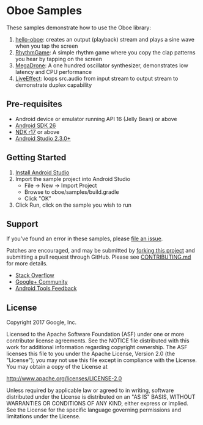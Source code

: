 Oboe Samples
==============
These samples demonstrate how to use the Oboe library:

1. [hello-oboe](hello-oboe): creates an output (playback) stream and plays a
sine wave when you tap the screen
1. [RhythmGame](RhythmGame): A simple rhythm game where you copy the clap patterns you hear by tapping on the screen
1. [MegaDrone](MegaDrone): A one hundred oscillator synthesizer, demonstrates low latency and CPU performance
1. [LiveEffect](LiveEffect): loops src.audio from input stream to output stream to demonstrate duplex capability

Pre-requisites
-------------
* Android device or emulator running API 16 (Jelly Bean) or above
* [Android SDK 26](https://developer.android.com/about/versions/oreo/android-8.0-migration.html#ptb)
* [NDK r17](https://developer.android.com/ndk/downloads/index.html) or above
* [Android Studio 2.3.0+](https://developer.android.com/studio/index.html)

Getting Started
---------------
1. [Install Android Studio](https://developer.android.com/studio/index.html)
1. Import the sample project into Android Studio
    - File -> New -> Import Project
    - Browse to oboe/samples/build.gradle
    - Click "OK"
1. Click Run, click on the sample you wish to run

Support
-------
If you've found an error in these samples, please [file an issue](https://github.com/google/oboe/issues/new).

Patches are encouraged, and may be submitted by [forking this project](https://github.com/google/oboe/fork) and
submitting a pull request through GitHub. Please see [CONTRIBUTING.md](../CONTRIBUTING.md) for more details.

- [Stack Overflow](http://stackoverflow.com/questions/tagged/android-ndk)
- [Google+ Community](https://plus.google.com/communities/105153134372062985968)
- [Android Tools Feedback](http://tools.android.com/feedback)


License
-------
Copyright 2017 Google, Inc.

Licensed to the Apache Software Foundation (ASF) under one or more contributor
license agreements.  See the NOTICE file distributed with this work for
additional information regarding copyright ownership.  The ASF licenses this
file to you under the Apache License, Version 2.0 (the "License"); you may not
use this file except in compliance with the License.  You may obtain a copy of
the License at

http://www.apache.org/licenses/LICENSE-2.0

Unless required by applicable law or agreed to in writing, software
distributed under the License is distributed on an "AS IS" BASIS, WITHOUT
WARRANTIES OR CONDITIONS OF ANY KIND, either express or implied.  See the
License for the specific language governing permissions and limitations under
the License.
